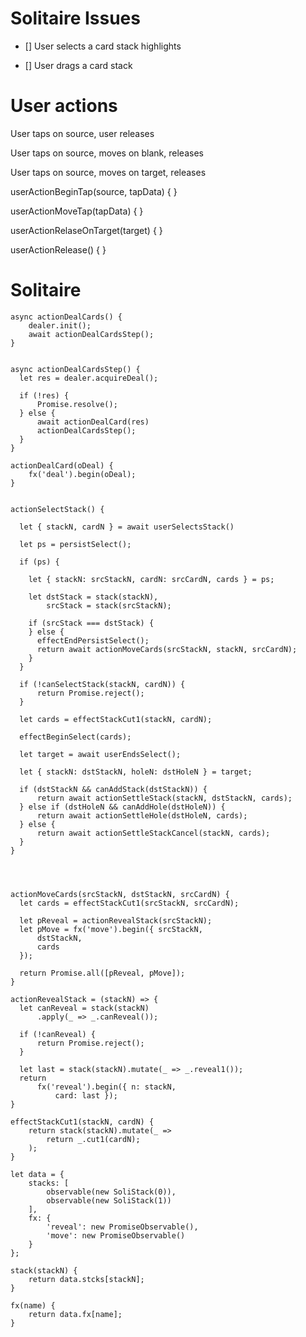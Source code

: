# Solitaire Issues

* [] User selects a card stack highlights

* [] User drags a card stack

# User actions

User taps on source, user releases

User taps on source, moves on blank, releases

User taps on source, moves on target, releases

userActionBeginTap(source, tapData) {
}

userActionMoveTap(tapData) {
}

userActionRelaseOnTarget(target) {
}

userActionRelease() {
}


# Solitaire

    async actionDealCards() {
        dealer.init();
        await actionDealCardsStep();
    }


    async actionDealCardsStep() {
      let res = dealer.acquireDeal();
 
      if (!res) {
          Promise.resolve();
      } else {
          await actionDealCard(res)
          actionDealCardsStep();
      }
    }

    actionDealCard(oDeal) {
        fx('deal').begin(oDeal);
    }


    actionSelectStack() {

      let { stackN, cardN } = await userSelectsStack()

      let ps = persistSelect();

      if (ps) {

        let { stackN: srcStackN, cardN: srcCardN, cards } = ps;

        let dstStack = stack(stackN),
            srcStack = stack(srcStackN);

        if (srcStack === dstStack) {
        } else {
          effectEndPersistSelect();
          return await actionMoveCards(srcStackN, stackN, srcCardN);
        }
      }

      if (!canSelectStack(stackN, cardN)) {
          return Promise.reject();
      }

      let cards = effectStackCut1(stackN, cardN);

      effectBeginSelect(cards);

      let target = await userEndsSelect();

      let { stackN: dstStackN, holeN: dstHoleN } = target;

      if (dstStackN && canAddStack(dstStackN)) {
          return await actionSettleStack(stackN, dstStackN, cards);
      } else if (dstHoleN && canAddHole(dstHoleN)) {
          return await actionSettleHole(dstHoleN, cards);
      } else {
          return await actionSettleStackCancel(stackN, cards);
      }
    }

    


    actionMoveCards(srcStackN, dstStackN, srcCardN) {
      let cards = effectStackCut1(srcStackN, srcCardN);

      let pReveal = actionRevealStack(srcStackN);
      let pMove = fx('move').begin({ srcStackN,
          dstStackN,
          cards
      });

      return Promise.all([pReveal, pMove]);
    }

    actionRevealStack = (stackN) => {
      let canReveal = stack(stackN)
          .apply(_ => _.canReveal());

      if (!canReveal) {
          return Promise.reject();
      }

      let last = stack(stackN).mutate(_ => _.reveal1());
      return 
          fx('reveal').begin({ n: stackN,
              card: last });
    }

    effectStackCut1(stackN, cardN) {
        return stack(stackN).mutate(_ => 
            return _.cut1(cardN);
        );
    }

    let data = {
        stacks: [
            observable(new SoliStack(0)),
            observable(new SoliStack(1))
        ],
        fx: {
            'reveal': new PromiseObservable(),
            'move': new PromiseObservable()
        }
    };

    stack(stackN) {
        return data.stcks[stackN];
    }

    fx(name) {
        return data.fx[name];
    }
